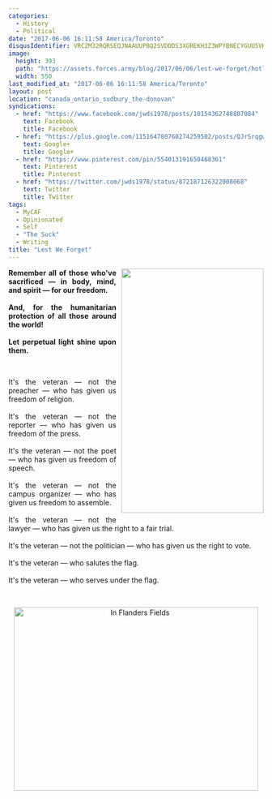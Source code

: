 ```yaml
---
categories:
  - History
  - Political
date: "2017-06-06 16:11:58 America/Toronto"
disqusIdentifier: VRCZM32RQRSEQJNAAUUPBQ2SVDDDS3XGREKH3Z3WPYBNECYGUU5VK95GUKXA64H3P43V9A2RES3FMHCN9A9M8V2A2JDSGHTPKYCA
image:
  height: 393
  path: "https://assets.forces.army/blog/2017/06/06/lest-we-forget/hotlink-ok/freedom-has-a-price_550x393.png"
  width: 550
last_modified_at: "2017-06-06 16:11:58 America/Toronto"
layout: post
location: "canada_ontario_sudbury_the-donovan"
syndications:
  - href: "https://www.facebook.com/jwds1978/posts/10154362748807084"
    text: Facebook
    title: Facebook
  - href: "https://plus.google.com/115164780760274259502/posts/QJrSrqgwNz4"
    text: Google+
    title: Google+
  - href: "https://www.pinterest.com/pin/554013191650468361"
    text: Pinterest
    title: Pinterest
  - href: "https://twitter.com/jwds1978/status/872187126322008068"
    text: Twitter
    title: Twitter
tags:
  - MyCAF
  - Opinionated
  - Self
  - "The Suck"
  - Writing
title: "Lest We Forget"
---
```


<img alt="" height="482" src="{{ site.uri.assets }}/blog/2017/06/06/lest-we-forget/never-forget_281x482.png"
  style="border: 0px; float: right; margin-bottom: 10px; margin-left: 10px;" width="281" />
<p style="font-weight: bolder; text-align: justify;">
  Remember all of those who've sacrificed &#8212; in body, mind, and spirit &#8212; for our freedom.<br />
  &nbsp;<br />
  And, for the humanitarian protection of all those around the world!<br />
  &nbsp;<br />
  Let perpetual light shine upon them.
</p>
<p>
  &nbsp;
</p>
<p style="text-align: justify;">
  It's the veteran &#8212; not the preacher &#8212; who has given us freedom of religion.<br />
  &nbsp;<br />
  It's the veteran &#8212; not the reporter &#8212; who has given us freedom of the press.<br />
  &nbsp;<br />
  It's the veteran &#8212; not the poet &#8212; who has given us freedom of speech.<br />
  &nbsp;<br />
  It's the veteran &#8212; not the campus organizer &#8212; who has given us freedom to assemble.<br />
  &nbsp;<br />
  It's the veteran &#8212; not the lawyer &#8212; who has given us the right to a fair trial.<br />
  &nbsp;<br />
  It's the veteran &#8212; not the politician &#8212; who has given us the right to vote.<br />
  &nbsp;<br />
  It's the veteran &#8212; who salutes the flag.<br />
  &nbsp;<br />
  It's the veteran &#8212; who serves under the flag.
</p>
<!-- excerptBreak -->
<p>
  &nbsp;
</p>
<p style="text-align: center;">
  <a href="{{ site.uri.assets }}/blog/2017/06/06/lest-we-forget/In-Flanders-Fields_2272x1704.png" rel="me" target="_blank" title="In Flanders Fields"><img
    alt="In Flanders Fields" height="362" src="{{ site.uri.assets }}/blog/2017/06/06/lest-we-forget/In-Flanders-Fields_0482x0362.png"
    style="border: 0px; display: block; margin-left: auto; margin-right: auto;" width="482" /></a>
</p>
